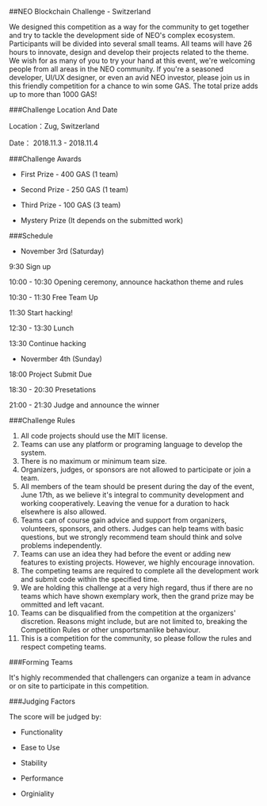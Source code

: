 
##NEO Blockchain Challenge - Switzerland

We designed this competition as a way for the community to get together and try to tackle the development side of NEO's complex ecosystem. Participants will be divided into several small teams. All teams will have 26 hours to innovate, design and develop their projects related to the theme. We wish for as many of you to try your hand at this event, we're welcoming people from all areas in the NEO community. If you're a seasoned developer, UI/UX designer, or even an avid NEO investor, please join us in this friendly competition for a chance to win some GAS. The total prize adds up to more than 1000 GAS!

###Challenge Location And Date

Location：Zug, Switzerland


Date： 2018.11.3 - 2018.11.4

###Challenge Awards

- First Prize - 400 GAS (1 team)

- Second Prize - 250 GAS (1 team)

- Third Prize - 100 GAS (3 team)

- Mystery Prize (It depends on the submitted work)

###Schedule

- November 3rd (Saturday)

9:30    Sign up

10:00 - 10:30    Opening ceremony, announce hackathon theme and rules

10:30 - 11:30     Free Team Up

11:30   Start hacking!

12:30 - 13:30  Lunch

13:30  Continue hacking


- Novermber 4th (Sunday)



18:00 Project Submit Due

18:30 - 20:30 Presetations

21:00 - 21:30 Judge and announce the winner


###Challenge Rules
1.	All code projects should use the MIT license.
2.	Teams can use any platform or programing language to develop the system.
3.	There is no maximum or minimum team size.
4.	Organizers, judges, or sponsors are not allowed to participate or join a team.
5.	All members of the team should be present during the day of the event, June 17th, as we believe it's integral to community development and working cooperatively. Leaving the venue for a duration to hack elsewhere is also allowed.
6.	Teams can of course gain advice and support from organizers, volunteers, sponsors, and others. Judges can help teams with basic questions, but we strongly recommend team should think and solve problems independently.
7.	Teams can use an idea they had before the event or adding new features to existing projects. However, we highly encourage innovation.
8.	The competing teams are required to complete all the development work and submit code within the specified time.
9.	We are holding this challenge at a very high regard, thus if there are no teams which have shown exemplary work, then the grand prize may be ommitted and left vacant.
10.	Teams can be disqualified from the competition at the organizers' discretion. Reasons might include, but are not limited to, breaking the Competition Rules or other unsportsmanlike behaviour.
11.	This is a competition for the community, so please follow the rules and respect competing teams.


###Forming Teams

It's highly recommended that challengers can organize a team in advance or on site to participate in this competition. 

###Judging Factors

The score will be judged by:

- Functionality

- Ease to Use

- Stability

- Performance

- Orginiality



